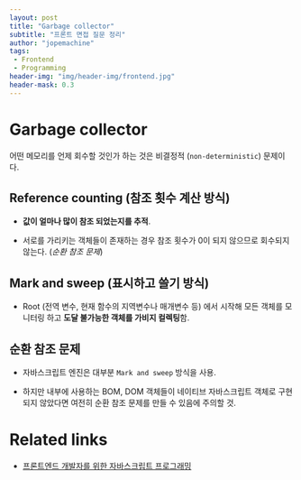 ```yaml
---
layout: post
title: "Garbage collector"
subtitle: "프론트 면접 질문 정리"
author: "jopemachine"
tags: 
 - Frontend
 - Programming
header-img: "img/header-img/frontend.jpg"
header-mask: 0.3
---
```


# Garbage collector

어떤 메모리를 언제 회수할 것인가 하는 것은 비결정적 (`non-deterministic`) 문제이다.

## Reference counting (참조 횟수 계산 방식)

- **값이 얼마나 많이 참조 되었는지를 추적**.

- 서로를 가리키는 객체들이 존재하는 경우 참조 횟수가 0이 되지 않으므로 회수되지 않는다. (*순환 참조 문제*)

## Mark and sweep (표시하고 쓸기 방식)

- Root (전역 변수, 현재 함수의 지역변수나 매개변수 등) 에서 시작해 모든 객체를 모니터링 하고 **도달 불가능한 객체를 가비지 컬렉팅**함.

## 순환 참조 문제

- 자바스크립트 엔진은 대부분 `Mark and sweep` 방식을 사용.

- 하지만 내부에 사용하는 BOM, DOM 객체들이 네이티브 자바스크립트 객체로 구현되지 않았다면 여전히 순환 참조 문제를 만들 수 있음에 주의할 것.

# Related links

- [프론트엔드 개발자를 위한 자바스크립트 프로그래밍](https://www.aladin.co.kr/shop/wproduct.aspx?ItemId=26434671)